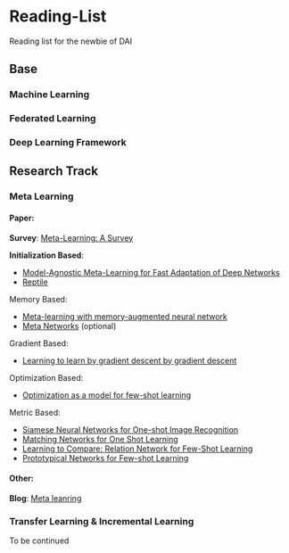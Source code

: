 # Reading-List
Reading list for the newbie of DAI

## Base

### Machine Learning

### Federated Learning

### Deep Learning Framework

## Research Track

### Meta Learning

#### Paper:

**Survey**: [Meta-Learning: A Survey](http://arxiv.org/abs/1810.03548)

**Initialization Based**:

- [Model-Agnostic Meta-Learning for Fast Adaptation of Deep Networks](https://arxiv.org/abs/1703.03400)
- [Reptile](https://arxiv.org/abs/1803.02999)

Memory Based:

- [Meta-learning with memory-augmented neural network](http://proceedings.mlr.press/v48/santoro16.pdf)
- [Meta Networks](https://arxiv.org/abs/1703.00837) (optional)

Gradient Based:

- [Learning to learn by gradient descent by gradient descent](https://arxiv.org/abs/1606.04474)

Optimization Based:

- [Optimization as a model for few-shot learning](https://openreview.net/pdf?id=rJY0-Kcll)

Metric Based:

- [Siamese Neural Networks for One-shot Image Recognition](http://www.cs.toronto.edu/~rsalakhu/papers/oneshot1.pdf)
- [Matching Networks for One Shot Learning](http://papers.nips.cc/paper/6385-matching-networks-for-one-shot-learning.pdf)
- [Learning to Compare: Relation Network for Few-Shot Learning](http://openaccess.thecvf.com/content_cvpr_2018/papers_backup/Sung_Learning_to_Compare_CVPR_2018_paper.pdf)
- [Prototypical Networks for Few-shot Learning](http://papers.nips.cc/paper/6996-prototypical-networks-for-few-shot-learning.pdf)

#### Other:

**Blog**: [Meta leanring](https://lilianweng.github.io/lil-log/2018/11/30/meta-learning.html)

### Transfer Learning & Incremental Learning 

To be continued





